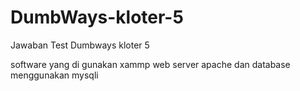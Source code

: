 # DumbWays-kloter-5
Jawaban Test Dumbways kloter 5

software yang di gunakan xammp web server apache dan database menggunakan mysqli 

